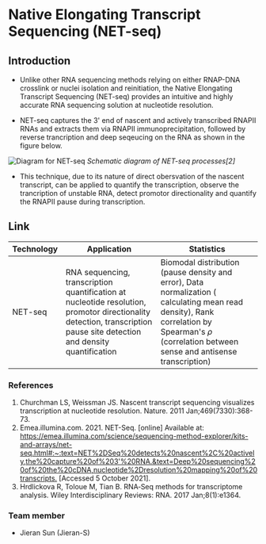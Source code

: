 # Native Elongating Transcript Sequencing (NET-seq)

## Introduction

* Unlike other RNA sequencing methods relying on either RNAP-DNA crosslink or nuclei isolation and reinitiation, the Native Elongating Transcript Sequencing (NET-seq) provides an intuitive and highly accurate RNA sequencing solution at nucleotide resolution. 

* NET-seq captures the 3' end of nascent and actively transcribed RNAPII RNAs and extracts them via RNAPII immunoprecipitation, followed by reverse trancription and deep seqeucing on the RNA as shown in the figure below.

![Diagram for NET-seq](https://emea.illumina.com/content/dam/illumina-marketing/images/tools/sequencing/net-seq.png)
*Schematic diagram of NET-seq processes[2]*

* This technique, due to its nature of direct obersvation of the nascent transcript, can be applied to quantify the transcription, observe the trancription of unstable RNA, detect promotor directionality and quantify the RNAPII pause during transcription. 


## Link


| Technology | Application | Statistics |
|---|---|---|
| NET-seq | RNA sequencing, transcription quantification at nucleotide resolution, promotor directionality detection, transcription pause site detection and density quantification | Biomodal distribution (pause density and error), Data normalization ( calculating mean read density), Rank correlation by Spearman's *ρ* (correlation between sense and antisense transcription)  |

### References

1. Churchman LS, Weissman JS. Nascent transcript sequencing visualizes transcription at nucleotide resolution. Nature. 2011 Jan;469(7330):368-73. 
2. Emea.illumina.com. 2021. NET-Seq. [online] Available at: <https://emea.illumina.com/science/sequencing-method-explorer/kits-and-arrays/net-seq.html#:~:text=NET%2DSeq%20detects%20nascent%2C%20actively,the%20capture%20of%203'%20RNA.&text=Deep%20sequencing%20of%20the%20cDNA,nucleotide%2Dresolution%20mapping%20of%20transcripts.> [Accessed 5 October 2021].
3. Hrdlickova R, Toloue M, Tian B. RNA‐Seq methods for transcriptome analysis. Wiley Interdisciplinary Reviews: RNA. 2017 Jan;8(1):e1364.

### Team member

  * Jieran Sun (Jieran-S)
